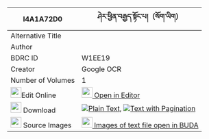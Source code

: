 |I4A1A72D0|ཤེར་ཕྱིན་བརྒྱད་སྟོང་པ།（སོག་ཡིག） 
| --- | --- 
|Alternative Title |
|Author | 
|BDRC ID | W1EE19
|Creator | Google OCR
|Number of Volumes| 1
|<img width="25" src="https://img.icons8.com/color/25/000000/edit-property.png">Edit Online| [<img width="25" src="https://avatars.githubusercontent.com/u/45091458?s=200&v=4"> Open in Editor](http://editor.openpecha.org/I4A1A72D0)
|<img width="25" src="https://img.icons8.com/fluent/48/000000/download-2.png"/>  Download | [![](https://img.icons8.com/color/20/000000/txt.png)Plain Text](https://github.com/Openpecha/I4A1A72D0/releases/download/v1/sherchin_gye_tongpa_sokyik_plain_I4A1A72D0.zip), [![](https://img.icons8.com/color/20/000000/txt.png)Text with Pagination](https://github.com/Openpecha/I4A1A72D0/releases/download/v1/sherchin_gye_tongpa_sokyik_pages_I4A1A72D0.zip)
|<img width="25" src="https://img.icons8.com/plasticine/100/000000/pictures-folder.png"/>  Source Images | [<img width="25" src="https://library.bdrc.io/icons/BUDA-small.svg"> Images of text file open in BUDA](https://library.bdrc.io/show/bdr:W1EE19)